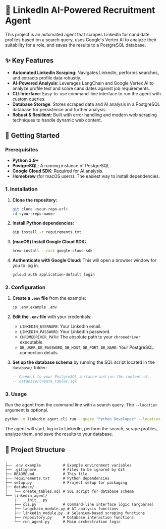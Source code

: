 # 🤖 LinkedIn AI-Powered Recruitment Agent

This project is an automated agent that scrapes LinkedIn for candidate profiles based on a search query, uses Google's Vertex AI to analyze their suitability for a role, and saves the results to a PostgreSQL database.

## ✨ Key Features

- **Automated LinkedIn Scraping**: Navigates LinkedIn, performs searches, and extracts profile data robustly.
- **AI-Powered Analysis**: Leverages LangChain and Google Vertex AI to analyze profile text and score candidates against job requirements.
- **CLI Interface**: Easy-to-use command-line interface to run the agent with custom queries.
- **Database Storage**: Stores scraped data and AI analysis in a PostgreSQL database for persistence and further analysis.
- **Robust & Resilient**: Built with error handling and modern web scraping techniques to handle dynamic web content.

## 🚀 Getting Started

### Prerequisites

- **Python 3.9+**
- **PostgreSQL**: A running instance of PostgreSQL.
- **Google Cloud SDK**: Required for AI analysis.
- **Homebrew** (for macOS users): The easiest way to install dependencies.

### 1. Installation

1.  **Clone the repository:**
    ```bash
    git clone <your-repo-url>
    cd <your-repo-name>
    ```

2.  **Install Python dependencies:**
    ```bash
    pip install -r requirements.txt
    ```

3.  **(macOS) Install Google Cloud SDK:**
    ```bash
    brew install --cask google-cloud-sdk
    ```

4.  **Authenticate with Google Cloud:**
    This will open a browser window for you to log in.
    ```bash
    gcloud auth application-default login
    ```

### 2. Configuration

1.  **Create a `.env` file** from the example:
    ```bash
    cp .env.example .env
    ```

2.  **Edit the `.env` file** with your credentials:
    - `LINKEDIN_USERNAME`: Your LinkedIn email.
    - `LINKEDIN_PASSWORD`: Your LinkedIn password.
    - `CHROMEDRIVER_PATH`: The absolute path to your `chromedriver` executable.
    - `DB_USER`, `DB_PASSWORD`, `DB_HOST`, `DB_PORT`, `DB_NAME`: Your PostgreSQL connection details.

3.  **Set up the database schema** by running the SQL script located in the `database/` folder:
    ```sql
    -- Connect to your PostgreSQL instance and run the content of:
    -- database/create_tables.sql
    ```

### 3. Usage

Run the agent from the command line with a search query. The `--location` argument is optional.

```bash
python -m linkedin_agent.cli run --query "Python Developer" --location "Remote"
```

The agent will start, log in to LinkedIn, perform the search, scrape profiles, analyze them, and save the results to your database.

## 📂 Project Structure

```
.
├── .env.example          # Example environment variables
├── .gitignore            # Files to be ignored by Git
├── README.md             # This file
├── requirements.txt      # Python dependencies
├── setup.py              # Project setup for packaging
├── database/
│   └── create_tables.sql # SQL script for database schema
└── linkedin_agent/
    ├── __init__.py
    ├── cli.py            # Command-line interface logic (argparse)
    ├── langchain_module.py # AI analysis functions
    ├── linkedin_module.py  # Selenium-based scraping functions
    ├── repository.py     # Database interaction functions
    └── run_agent.py      # Main orchestration logic
